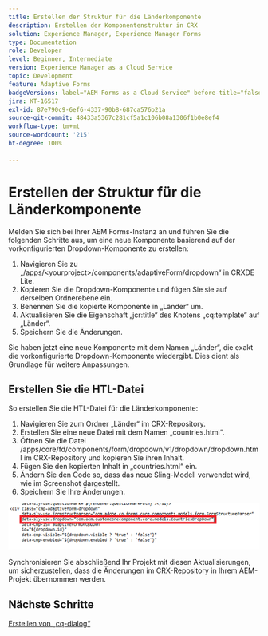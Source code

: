 ```yaml
---
title: Erstellen der Struktur für die Länderkomponente
description: Erstellen der Komponentenstruktur in CRX
solution: Experience Manager, Experience Manager Forms
type: Documentation
role: Developer
level: Beginner, Intermediate
version: Experience Manager as a Cloud Service
topic: Development
feature: Adaptive Forms
badgeVersions: label="AEM Forms as a Cloud Service" before-title="false"
jira: KT-16517
exl-id: 87e790c9-6ef6-4337-90b8-687ca576b21a
source-git-commit: 48433a5367c281cf5a1c106b08a1306f1b0e8ef4
workflow-type: tm+mt
source-wordcount: '215'
ht-degree: 100%

---
```


# Erstellen der Struktur für die Länderkomponente

Melden Sie sich bei Ihrer AEM Forms-Instanz an und führen Sie die folgenden Schritte aus, um eine neue Komponente basierend auf der vorkonfigurierten Dropdown-Komponente zu erstellen:

1. Navigieren Sie zu „/apps/&lt;yourproject>/components/adaptiveForm/dropdown“ in CRXDE Lite.
2. Kopieren Sie die Dropdown-Komponente und fügen Sie sie auf derselben Ordnerebene ein.
3. Benennen Sie die kopierte Komponente in „Länder“ um.
4. Aktualisieren Sie die Eigenschaft „jcr:title“ des Knotens „cq:template“ auf „Länder“.
5. Speichern Sie die Änderungen.

Sie haben jetzt eine neue Komponente mit dem Namen „Länder“, die exakt die vorkonfigurierte Dropdown-Komponente wiedergibt. Dies dient als Grundlage für weitere Anpassungen.

## Erstellen Sie die HTL-Datei

So erstellen Sie die HTL-Datei für die Länderkomponente:

1. Navigieren Sie zum Ordner „Länder“ im CRX-Repository.
2. Erstellen Sie eine neue Datei mit dem Namen „countries.html“.
3. Öffnen Sie die Datei /apps/core/fd/components/form/dropdown/v1/dropdown/dropdown.html im CRX-Repository und kopieren Sie ihren Inhalt.
4. Fügen Sie den kopierten Inhalt in „countries.html“ ein.
5. Ändern Sie den Code so, dass das neue Sling-Modell verwendet wird, wie im Screenshot dargestellt.
6. Speichern Sie Ihre Änderungen.

![sling-model](assets/countriesdropdown.png)

Synchronisieren Sie abschließend Ihr Projekt mit diesen Aktualisierungen, um sicherzustellen, dass die Änderungen im CRX-Repository in Ihrem AEM-Projekt übernommen werden.


## Nächste Schritte

[Erstellen von „cq-dialog“](./dialog.md)
